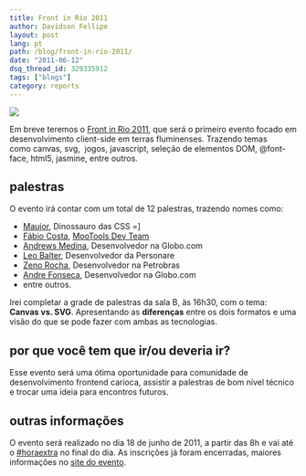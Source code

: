 ```yaml
---
title: Front in Rio 2011
author: Davidson Fellipe
layout: post
lang: pt
path: /blog/front-in-rio-2011/
date: "2011-06-12"
dsq_thread_id: 329335912
tags: ["blogs"]
category: reports
---
```


![](./frontinrio.png)

Em breve teremos o [Front in Rio 2011][2], que será o primeiro evento focado em desenvolvimento client-side em terras fluminenses. Trazendo temas como canvas, svg,  jogos, javascript, seleção de elementos DOM, @font-face, html5, jasmine, entre outros.

[2]: http://www.frontinrio.com.br

## palestras

O evento irá contar com um total de 12 palestras, trazendo nomes como:

-   [Maujor][3], Dinossauro das CSS =]
-   [Fábio Costa][4], [MooTools Dev Team][5]
-   [Andrews Medina][6], Desenvolvedor na Globo.com
-   [Leo Balter][7], Desenvolvedor da Personare
-   [Zeno Rocha][8], Desenvolvedor na Petrobras
-   [Andre Fonseca][9], Desenvolvedor na Globo.com
-   entre outros.

[3]: https://maujor.com/
[4]: https://twitter.com/fabiomiranda
[5]: https://mootools.net/developers
[6]: http://www.andrewsmedina.com/
[7]: http://leobalter.net/
[8]: https://zenorocha.com/
[9]: https://metronus.com/blog/

Irei completar a grade de palestras da sala B, às 16h30, com o tema: **Canvas vs. SVG**. Apresentando as **diferenças** entre os dois formatos e uma visão do que se pode fazer com ambas as tecnologias.

## por que você tem que ir/ou deveria ir?

Esse evento será uma ótima oportunidade para comunidade de desenvolvimento frontend carioca, assistir a palestras de bom nível técnico e trocar uma ideia para encontros futuros.

## outras informações

O evento será realizado no dia 18 de junho de 2011, a partir das 8h e vai até o [#horaextra][10] no final do dia. As inscrições já foram encerradas, maiores informações no [site do evento][2].

[10]: http://horaextra.org/
